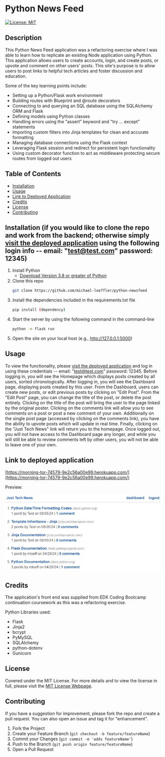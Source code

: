 # Python News Feed
[![License: MIT](https://img.shields.io/badge/License-MIT-yellow.svg)](https://opensource.org/licenses/MIT)

## Description

This Python News Feed application was a refactoring exercise where I was able to learn how to replicate an existing Node application using Python. This application allows users to create accounts, login, and create posts, or upvote and comment on other users' posts. This site's purpose is to allow users to post links to helpful tech articles and foster discussion and education.

Some of the key learning points include:

* Setting up a Python/Flask work environment
* Building routes with Blueprint and @route decorators
* Connecting to and querying an SQL database using the SQLAlchemy ORM and Flask
* Defining models using Python classes
* Handling errors using the "assert" keyword and "try ... except" statements
* Importing custom filters into Jinja templates for clean and accurate formatting
* Managing database connections using the Flask context
* Leveraging Flask session and redirect for persistent login functionality
* Using custom decorator function to act as middleware protecting secure routes from logged out users

## Table of Contents
        
- [Installation](#installation-if-you-would-like-to-clone-the-repo-and-work-from-the-backend-otherwise-simply-visit-the-deployed-application)
- [Usage](#usage)
- [Link to Deployed Application](#link-to-deployed-application)
- [Credits](#credits)
- [License](#license)
- [Contributing](#contributing)
 
## Installation (if you would like to clone the repo and work from the backend; otherwise simply [visit the deployed application](https://morning-tor-74579-9e2c56a00e99.herokuapp.com/) using the following login info -- email: "test@test.com" password: 12345)

1. Install Python
    - [Download Version 3.8 or greater of Python](https://www.python.org/downloads/)
2. Clone this repo
   ```sh
   git clone https://github.com/michael-loeffler/python-newsfeed
   ```
3. Install the dependencies included in the requirements.txt file
   ```sh
   pip install (dependency)
   ```
4. Start the server by using the following command in the command-line
   ```sh
   python -m flask run
   ```
5. Open the site on your local host (e.g., http://127.0.0.1:5000)

## Usage

To view the functionality, please [visit the deployed application](https://morning-tor-74579-9e2c56a00e99.herokuapp.com/) and log in using these credentials -- email: "test@test.com" password: 12345. Before logging in, you will see the Homepage which displays posts created by all users, sorted chronologically. After logging in, you will see the Dashboard page, displaying posts created by this user. From the Dashboard, users can create new posts, or edit previous posts by clicking on "Edit Post". From the "Edit Post" page, you can change the title of the post, or delete the post entirely. Clicking on the title of the post will bring the user to the page linked by the original poster. Clicking on the comments link will allow you to see comments on a post or post a new comment of your own. Additionally on the single post page (accessed by clicking on the comments link), you have the ability to upvote posts which will update in real time. Finally, clicking on the "Just Tech News" link will return you to the homepage. Once logged out, you will not have access to the Dashboard page any longer, and while you will still be able to review comments left by other users, you will not be able to leave one of your own. 

## Link to deployed application
[https://morning-tor-74579-9e2c56a00e99.herokuapp.com/](https://morning-tor-74579-9e2c56a00e99.herokuapp.com/)

Preview: 

![](Preview%20-%20Python%20News%20Feed.png)

## Credits
The application's front end was supplied from EDX Coding Bootcamp continuation coursework as this was a refactoring exercise.

Python Libraries used:
  - Flask
  - Jinja2
  - bcrypt
  - PyMySQL
  - SQLAlchemy
  - python-dotenv
  - Gunicorn

## License
    
Covered under the MIT License. For more details and to view the license in full, please visit the [MIT License Webpage](https://choosealicense.com/licenses/mit/).

## Contributing
    
If you have a suggestion for improvement, please fork the repo and create a pull request. You can also open an issue and tag it for "enhancement".
1. Fork the Project
2. Create your Feature Branch (`git checkout -b feature/featureName`)
3. Commit your Changes (`git commit -m 'adds featureName'`)
4. Push to the Branch (`git push origin feature/featureName`)
5. Open a Pull Request